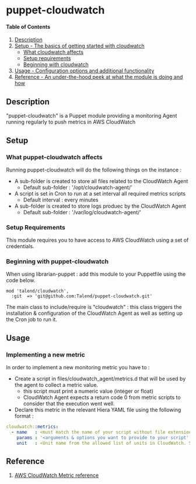 # puppet-cloudwatch

#### Table of Contents

1. [Description](#description)
1. [Setup - The basics of getting started with cloudwatch](#setup)
    * [What cloudwatch affects](#what-cloudwatch-affects)
    * [Setup requirements](#setup-requirements)
    * [Beginning with cloudwatch](#beginning-with-cloudwatch)
1. [Usage - Configuration options and additional functionality](#usage)
1. [Reference - An under-the-hood peek at what the module is doing and how](#reference)


## Description

"puppet-cloudwatch" is a Puppet module providing a monitoring Agent running regularly to push metrics in AWS CloudWatch

## Setup

### What puppet-cloudwatch affects

Running puppet-cloudwatch will do the following things on the instance :

* A sub-folder is created to store all files related to the CloudWatch Agent
    * Default sub-folder : '/opt/cloudwatch-agent/'
* A script is set in Cron to run at a set interval all required metrics scripts
    * Default interval : every minutes
* A sub-folder is created to store logs produec by the CloudWatch Agent
    * Default sub-folder : '/var/log/cloudwatch-agent/'

### Setup Requirements

This module requires you to have access to AWS CloudWatch using a set of credentials.


### Beginning with puppet-cloudwatch

When using librarian-puppet : add this module to your Puppetfile using the code below.

```
mod 'talend/cloudwatch',
  :git  => 'git@github.com:Talend/puppet-cloudwatch.git'
```

The main class to include/require is "cloudwatch" : this class triggers the installation & configuration of the 
CloudWatch Agent as well as setting up the Cron job to run it.

## Usage

### Implementing a new metric

In order to implement a new monitoring metric you have to :

* Create a script in files/cloudwatch_agent/metrics.d that will be used by the agent to collect a metric value.
    * this script must print a numeric value (integer or float)
    * CloudWatch Agent expects a return code 0 from metric scripts to consider that the execution went well.
* Declare this metric in the relevant Hiera YAML file using the following format :

```yaml
cloudwatch::metrics:
  - name   : <must match the name of your script without file extension (case insensitive)>
    params : '<arguments & options you want to provide to your script'
    unit   : <Unit name from the allowed list of units in CloudWatch. See reference below.>
```

## Reference

1. [AWS CloudWatch Metric reference](http://docs.aws.amazon.com/AmazonCloudWatch/latest/APIReference/API_MetricDatum.html)